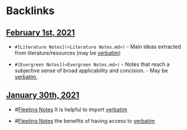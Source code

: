 
# Backlinks
## [February 1st, 2021](<February 1st, 2021.md>)
- `#[Literature Notes](<Literature Notes.md>)` - Main ideas extracted from literature/resources (may be [verbatim](<verbatim.md>))

- `#[Evergreen Notes](<Evergreen Notes.md>)` - Notes that reach a subjective sense of broad applicability and concision. - May be [verbatim](<verbatim.md>),

## [January 30th, 2021](<January 30th, 2021.md>)
- #[Fleeting Notes](<Fleeting Notes.md>) It is helpful to import [verbatim](<verbatim.md>)

- #[Fleeting Notes](<Fleeting Notes.md>) the benefits of having access to [verbatim](<verbatim.md>)

